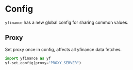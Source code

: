 # Config

`yfinance` has a new global config for sharing common
values.

## Proxy

Set proxy once in config, affects all yfinance data fetches.

``` python
import yfinance as yf
yf.set_config(proxy="PROXY_SERVER")
```
